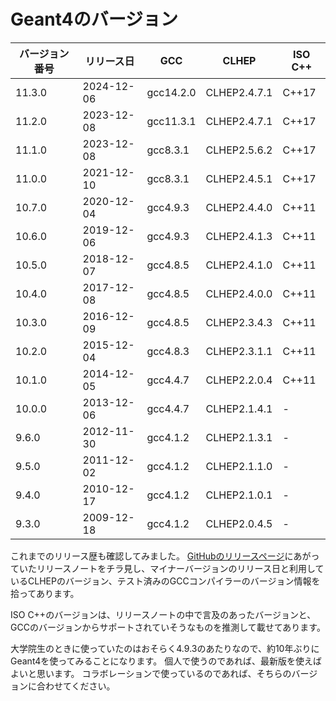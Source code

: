 # Geant4のバージョン

| バージョン番号 | リリース日 | GCC | CLHEP | ISO C++|
|---|---|---|---|---|
| 11.3.0 | 2024-12-06 | gcc14.2.0 | CLHEP2.4.7.1 | C++17 |
| 11.2.0 | 2023-12-08 | gcc11.3.1 | CLHEP2.4.7.1 | C++17 |
| 11.1.0 | 2023-12-08 | gcc8.3.1 | CLHEP2.5.6.2 | C++17 |
| 11.0.0 | 2021-12-10 | gcc8.3.1 | CLHEP2.4.5.1 | C++17 |
| 10.7.0 | 2020-12-04 | gcc4.9.3 | CLHEP2.4.4.0 | C++11 |
| 10.6.0 | 2019-12-06 | gcc4.9.3 | CLHEP2.4.1.3 | C++11 |
| 10.5.0 | 2018-12-07 | gcc4.8.5 | CLHEP2.4.1.0 | C++11 |
| 10.4.0 | 2017-12-08 | gcc4.8.5 | CLHEP2.4.0.0 | C++11 |
| 10.3.0 | 2016-12-09 | gcc4.8.5 | CLHEP2.3.4.3 | C++11 |
| 10.2.0 | 2015-12-04 | gcc4.8.3 | CLHEP2.3.1.1 | C++11 |
| 10.1.0 | 2014-12-05 | gcc4.4.7 | CLHEP2.2.0.4 | C++11 |
| 10.0.0 | 2013-12-06 | gcc4.4.7 | CLHEP2.1.4.1 | - |
| 9.6.0 | 2012-11-30 | gcc4.1.2 | CLHEP2.1.3.1 | - |
| 9.5.0 | 2011-12-02 | gcc4.1.2 | CLHEP2.1.1.0 | - |
| 9.4.0 | 2010-12-17 | gcc4.1.2 | CLHEP2.1.0.1 | - |
| 9.3.0 | 2009-12-18 | gcc4.1.2 | CLHEP2.0.4.5 | - |

これまでのリリース歴も確認してみました。
[GitHubのリリースページ](https://github.com/Geant4/geant4/releases)にあがっていたリリースノートをチラ見し、マイナーバージョンのリリース日と利用しているCLHEPのバージョン、テスト済みのGCCコンパイラーのバージョン情報を拾ってあります。

ISO C++のバージョンは、リリースノートの中で言及のあったバージョンと、GCCのバージョンからサポートされていそうなものを推測して載せてあります。

大学院生のときに使っていたのはおそらく4.9.3のあたりなので、約10年ぶりにGeant4を使ってみることになります。
個人で使うのであれば、最新版を使えばよいと思います。
コラボレーションで使っているのであれば、そちらのバージョンに合わせてください。
